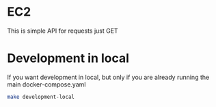 # EC2
This is simple API for requests just GET

# Development in local
If you want development in local, but only if you are already running the main docker-compose.yaml

``` sh
make development-local
```
